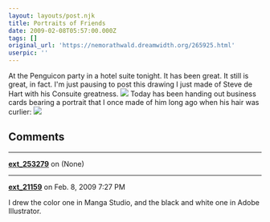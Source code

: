 ```yaml
---
layout: layouts/post.njk
title: Portraits of Friends
date: 2009-02-08T05:57:00.000Z
tags: []
original_url: 'https://nemorathwald.dreamwidth.org/265925.html'
userpic: ''
---
```

At the Penguicon party in a hotel suite tonight. It has been great. It still is great, in fact. I'm just pausing to post this drawing I just made of Steve de Hart with his Consuite greatness. ![](http://lh3.ggpht.com/_ENXtTKU9j1A/SY50Zr2K_PI/AAAAAAAAGQc/fAI1wEPPARQ/s800/stevedehart.jpg) Today has been handing out business cards bearing a portrait that I once made of him long ago when his hair was curlier: ![](http://lh5.ggpht.com/_ENXtTKU9j1A/SY51JujkzsI/AAAAAAAAGQo/I_KmNjYryy8/s800/chuckchild.jpg)

## Comments

---

**[ext_253279](https://www.dreamwidth.org/users/ext_253279)** on (None)



---

**[ext_21159](https://www.dreamwidth.org/users/ext_21159)** on Feb. 8, 2009 7:27 PM

I drew the color one in Manga Studio, and the black and white one in Adobe Illustrator.
